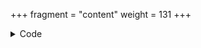 +++
fragment = "content"
weight = 131
+++

<details><summary>Code</summary>
```+++
fragment = "stripe"
weight = 130
background = "secondary"

title = "Payment Fragment with Custom Value"
subtitle = "Doesn't work in demo"

post_url = "https://us-central1-syna-222118.cloudfunctions.net/function-1/charge"
stripe_token = "pk_test_36PckiAlsGm9KmHj9b034GAW"

product = "Example Product"

[user_input]
  default = "20.00"
  currencies = ['usd', 'eur', 'cad'] # First currency will be used as default

[email]
  label = "Your email address"
+++

You can pay for the product by filling this form (provided by Stripe).
```
</details>
